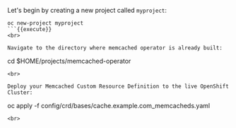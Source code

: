 Let's begin by creating a new project called `myproject`:

```
oc new-project myproject
```{{execute}}
<br>

Navigate to the directory where memcached operator is already built:

```
cd $HOME/projects/memcached-operator
```{{execute}}
<br>

Deploy your Memcached Custom Resource Definition to the live OpenShift Cluster:
```
oc apply -f config/crd/bases/cache.example.com_memcacheds.yaml
```{{execute}}
<br>


